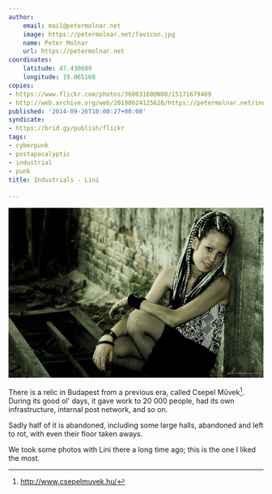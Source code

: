 ```yaml
---
author:
    email: mail@petermolnar.net
    image: https://petermolnar.net/favicon.jpg
    name: Peter Molnar
    url: https://petermolnar.net
coordinates:
    latitude: 47.430609
    longitude: 19.065168
copies:
- https://www.flickr.com/photos/36003160@N08/15171679489
- http://web.archive.org/web/20190624125626/https://petermolnar.net/industrials-lini/
published: '2014-09-26T10:00:27+00:00'
syndicate:
- https://brid.gy/publish/flickr
tags:
- cyberpunk
- postapocalyptic
- industrial
- punk
title: Industrials - Lini

---
```


![](industrials-lini.jpg)

There is a relic in Budapest from a previous era, called Csepel
Művek[^1]. During its good ol' days, it gave work to 20 000 people, had
its own infrastructure, internal post network, and so on.

Sadly half of it is abandoned, including some large halls, abandoned and
left to rot, with even their floor taken aways.

We took some photos with Lini there a long time ago; this is the one I
liked the most.

[^1]: <http://www.csepelmuvek.hu/>